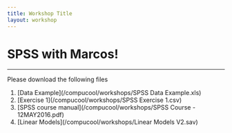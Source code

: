 ```yaml
---
title: Workshop Title
layout: workshop
---
```


# SPSS with Marcos!

--------



Please download the following files


1. [Data Example](/compucool/workshops/SPSS Data Example.xls)
2. [Exercise 1](/compucool/workshops/SPSS Exercise 1.csv)
3. [SPSS course manual](/compucool/workshops/SPSS Course - 12MAY2016.pdf)
4. [Linear Models](/compucool/workshops/Linear Models V2.sav)

